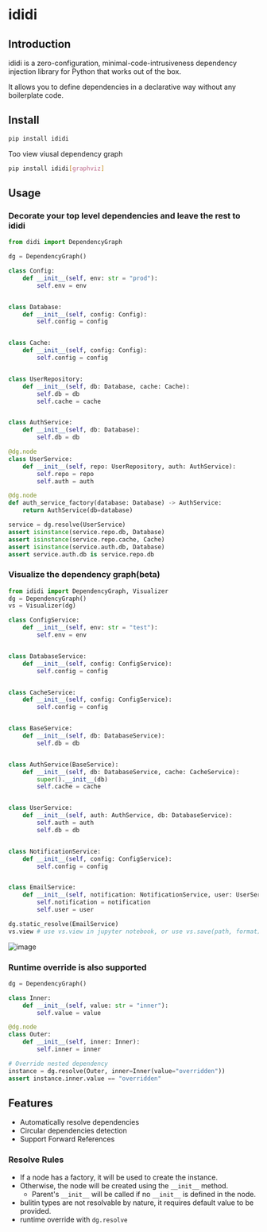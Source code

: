 # ididi

## Introduction

ididi is a zero-configuration, minimal-code-intrusiveness dependency injection library for Python that works out of the box.

It allows you to define dependencies in a declarative way without any boilerplate code.

## Install

```bash
pip install ididi
```

Too view viusal dependency graph
```bash
pip install ididi[graphviz]
```

## Usage

### Decorate your top level dependencies and leave the rest to ididi

```python
from didi import DependencyGraph

dg = DependencyGraph()

class Config:
    def __init__(self, env: str = "prod"):
        self.env = env


class Database:
    def __init__(self, config: Config):
        self.config = config


class Cache:
    def __init__(self, config: Config):
        self.config = config


class UserRepository:
    def __init__(self, db: Database, cache: Cache):
        self.db = db
        self.cache = cache


class AuthService:
    def __init__(self, db: Database):
        self.db = db

@dg.node
class UserService:
    def __init__(self, repo: UserRepository, auth: AuthService):
        self.repo = repo
        self.auth = auth

@dg.node
def auth_service_factory(database: Database) -> AuthService:
    return AuthService(db=database)

service = dg.resolve(UserService)
assert isinstance(service.repo.db, Database)
assert isinstance(service.repo.cache, Cache)
assert isinstance(service.auth.db, Database)
assert service.auth.db is service.repo.db
```

### Visualize the dependency graph(beta)

```python
from ididi import DependencyGraph, Visualizer
dg = DependencyGraph()
vs = Visualizer(dg)

class ConfigService:
    def __init__(self, env: str = "test"):
        self.env = env


class DatabaseService:
    def __init__(self, config: ConfigService):
        self.config = config


class CacheService:
    def __init__(self, config: ConfigService):
        self.config = config


class BaseService:
    def __init__(self, db: DatabaseService):
        self.db = db


class AuthService(BaseService):
    def __init__(self, db: DatabaseService, cache: CacheService):
        super().__init__(db)
        self.cache = cache


class UserService:
    def __init__(self, auth: AuthService, db: DatabaseService):
        self.auth = auth
        self.db = db


class NotificationService:
    def __init__(self, config: ConfigService):
        self.config = config


class EmailService:
    def __init__(self, notification: NotificationService, user: UserService):
        self.notification = notification
        self.user = user

dg.static_resolve(EmailService)
vs.view # use vs.view in jupyter notebook, or use vs.save(path, format) otherwise
```

![image](https://github.com/user-attachments/assets/b86be121-3957-43f3-b75c-3689a855d7fb)


### Runtime override is also supported

```python
dg = DependencyGraph()

class Inner:
    def __init__(self, value: str = "inner"):
        self.value = value

@dg.node
class Outer:
    def __init__(self, inner: Inner):
        self.inner = inner

# Override nested dependency
instance = dg.resolve(Outer, inner=Inner(value="overridden"))
assert instance.inner.value == "overridden"
```


## Features

- Automatically resolve dependencies
- Circular dependencies detection
- Support Forward References

### Resolve Rules

- If a node has a factory, it will be used to create the instance.
- Otherwise, the node will be created using the `__init__` method.
  - Parent's `__init__` will be called if no `__init__` is defined in the node.
- bulitin types are not resolvable by nature, it requires default value to be provided.
- runtime override with `dg.resolve`
